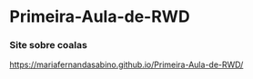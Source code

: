 # Primeira-Aula-de-RWD
### Site sobre coalas
https://mariafernandasabino.github.io/Primeira-Aula-de-RWD/
